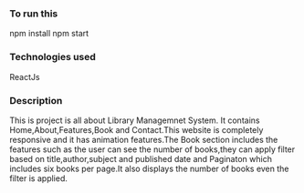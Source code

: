 
### To run this

npm install
npm start

### Technologies used

ReactJs

### Description

This is project is all about Library Managemnet System. It contains Home,About,Features,Book and Contact.This website is completely responsive and it has animation features.The Book section includes the features such as the user can see the number of books,they can apply filter based on title,author,subject and published date and Paginaton which includes six books per page.It also displays the number of books even the filter  is applied.
